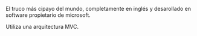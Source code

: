 El truco más cipayo del mundo, completamente en inglés y desarollado en software propietario de microsoft.

Utiliza una arquitectura MVC.
